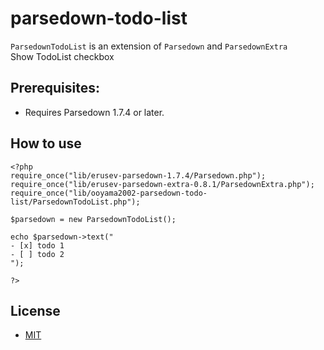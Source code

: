 # parsedown-todo-list
`ParsedownTodoList` is an extension of `Parsedown` and `ParsedownExtra`  
Show TodoList checkbox

## Prerequisites:
- Requires Parsedown 1.7.4 or later.

## How to use
```
<?php
require_once("lib/erusev-parsedown-1.7.4/Parsedown.php");
require_once("lib/erusev-parsedown-extra-0.8.1/ParsedownExtra.php");
require_once("lib/ooyama2002-parsedown-todo-list/ParsedownTodoList.php");

$parsedown = new ParsedownTodoList();

echo $parsedown->text("
- [x] todo 1
- [ ] todo 2
");

?>
```
## License
- [MIT](https://opensource.org/license/MIT)
